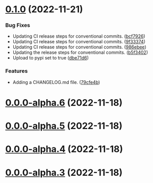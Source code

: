 # [0.1.0](https://github.com/ocrosby/transfermarkt/compare/v0.0.0-alpha.6...v0.1.0) (2022-11-21)


### Bug Fixes

* Updating CI release steps for conventional commits. ([bcf7926](https://github.com/ocrosby/transfermarkt/commit/bcf7926df76e73a7057a745983b0d5acb8b821ba))
* Updating CI release steps for conventional commits. ([9f33374](https://github.com/ocrosby/transfermarkt/commit/9f333745520ab3c83304dbe5834b72abfba8c382))
* Updating CI release steps for conventional commits. ([986ebee](https://github.com/ocrosby/transfermarkt/commit/986ebee0b46a78b5e83c6bdd9a6b606beb3b2dcd))
* Updating the release steps for conventional commits. ([b5f3402](https://github.com/ocrosby/transfermarkt/commit/b5f340243e8d084c87eb513866c3e29eb285438b))
* Upload to pypi set to true ([dbe71d6](https://github.com/ocrosby/transfermarkt/commit/dbe71d65c5b449392a8f8f9e4413888fbadcd91b))


### Features

* Adding a CHANGELOG.md file. ([79cfe4b](https://github.com/ocrosby/transfermarkt/commit/79cfe4b6ba984ff0971904b2ba411a05d782dfcd))



# [0.0.0-alpha.6](https://github.com/ocrosby/transfermarkt/compare/v0.0.0-alpha.5...v0.0.0-alpha.6) (2022-11-18)



# [0.0.0-alpha.5](https://github.com/ocrosby/transfermarkt/compare/v0.0.0-alpha.4...v0.0.0-alpha.5) (2022-11-18)



# [0.0.0-alpha.4](https://github.com/ocrosby/transfermarkt/compare/v0.0.0-alpha.3...v0.0.0-alpha.4) (2022-11-18)



# [0.0.0-alpha.3](https://github.com/ocrosby/transfermarkt/compare/v0.0.0-alpha.2...v0.0.0-alpha.3) (2022-11-18)



